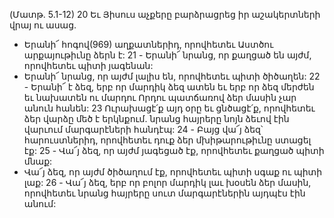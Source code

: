 (Մատթ. 5.1-12)
20 Եւ Յիսուս աչքերը բարձրացրեց իր աշակերտների վրայ ու ասաց.
- Երանի՜ հոգով(969) աղքատներիդ, որովհետեւ Աստծու արքայութիւնը ձերն է:
21 - Երանի՜ նրանց, որ քաղցած են այժմ, որովհետեւ պիտի յագենան:
- Երանի՜ նրանց, որ այժմ լալիս են, որովհետեւ պիտի ծիծաղեն:
22 - Երանի՜ է ձեզ, երբ որ մարդիկ ձեզ ատեն եւ երբ որ ձեզ մերժեն եւ նախատեն ու մարդու Որդու պատճառով ձեր մասին չար անուն հանեն: 23 Ուրախացէ՛ք այդ օրը եւ ցնծացէ՛ք, որովհետեւ ձեր վարձը մեծ է երկնքում. նրանց հայրերը նոյն ձեւով էին վարւում մարգարէների հանդէպ:
24 - Բայց վա՜յ ձեզ՝ հարուստներիդ, որովհետեւ դուք ձեր մխիթարութիւնը ստացել էք:
25 - Վա՜յ ձեզ, որ այժմ յագեցած էք, որովհետեւ քաղցած պիտի մնաք:
- Վա՜յ ձեզ, որ այժմ ծիծաղում էք, որովհետեւ պիտի սգաք ու պիտի լաք:
26 - Վա՜յ ձեզ, երբ որ բոլոր մարդիկ լաւ խօսեն ձեր մասին, որովհետեւ նրանց հայրերը սուտ մարգարէներին այդպէս էին անում:
